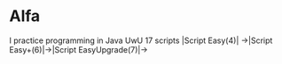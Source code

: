 # Alfa
I practice programming in Java UwU
17 scripts
|Script Easy(4)|
->|Script Easy+(6)|->|Script EasyUpgrade(7)|->

